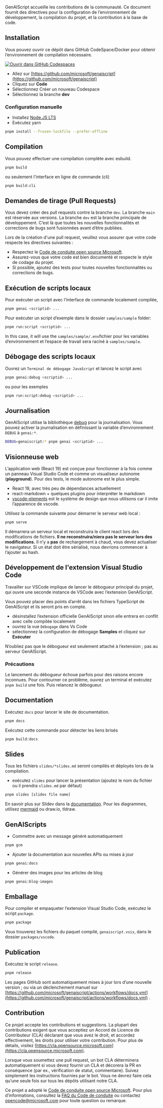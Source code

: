 GenAIScript accueille les contributions de la communauté. Ce document fournit des directives pour la configuration de l’environnement de développement, la compilation du projet, et la contribution à la base de code.

## Installation

Vous pouvez ouvrir ce dépôt dans GitHub CodeSpace/Docker pour obtenir l’environnement de compilation nécessaire.

[![Ouvrir dans GitHub Codespaces](https://github.com/codespaces/badge.svg)](https://github.com/codespaces/new?hide_repo_select=true\&ref=main\&repo=679784368)

* Allez sur [https://github.com/microsoft/genaiscript](https://github.com/microsoft/genaiscript)
* Cliquez sur **Code**
* Sélectionnez Créer un nouveau Codespace
* Sélectionnez la branche **dev**

### Configuration manuelle

* Installez [Node.JS LTS](https://docs.npmjs.com/downloading-and-installing-node-js-and-npm)
* Exécutez yarn

```sh
pnpm install --frozen-lockfile --prefer-offline
```

## Compilation

Vous pouvez effectuer une compilation complète avec esbuild.

```sh
pnpm build
```

ou seulement l'interface en ligne de commande (cli)

```sh
pnpm build:cli
```

## Demandes de tirage (Pull Requests)

Vous devez créer des pull requests contre la branche `dev`. La branche `main` est réservée aux versions.
La branche `dev` est la branche principale de développement. C’est là que toutes les nouvelles fonctionnalités et corrections de bugs sont fusionnées avant d’être publiées.

Lors de la création d'une pull request, veuillez vous assurer que votre code respecte les directives suivantes :

* Respectez le [Code de conduite open source Microsoft](https://opensource.microsoft.com/codeofconduct/).
* Assurez-vous que votre code est bien documenté et respecte le style de codage du projet.
* Si possible, ajoutez des tests pour toutes nouvelles fonctionnalités ou corrections de bugs.

## Exécution de scripts locaux

Pour exécuter un script avec l’interface de commande localement compilée,

```sh
pnpm genai <scriptid> ...
```

Pour exécuter un script d’exemple dans le dossier `samples/sample` folder:

```sh
pnpm run:script <scriptid> ...
```

In this case, it will use the `samples/sample/.env`fichier pour les variables d’environnement et l’espace de travail sera raciné à `samples/sample`.

## Débogage des scripts locaux

Ouvrez un `Terminal de débogage JavaScript` et lancez le script avec

```sh
pnpm genai:debug <scriptid> ...
```

ou pour les exemples

```sh
pnpm run:script:debug <scriptid> ...
```

## Journalisation

GenAIScript utilise la bibliothèque [debug](https://www.npmjs.com/package/debug) pour la journalisation. Vous pouvez activer la journalisation en définissant la variable d’environnement `DEBUG` à `genai:*`.

```sh
DEBUG=genaiscript:* pnpm genai <scriptid> ...
```

## Visionneuse web

L’application web (React 19) est conçue pour fonctionner à la fois comme un panneau Visual Studio Code et comme un visualiseur autonome (**playground**). Pour des tests, le mode autonome est le plus simple.

* React 19, avec très peu de dépendances actuellement
* react-markdown + quelques plugins pour interpréter le markdown
* [vscode-elements](https://vscode-elements.github.io/) est le système de design que nous utilisons car il imite l’apparence de vscode.

Utilisez la commande suivante pour démarrer le serveur web local :

```sh
pnpm serve
```

Il démarrera un serveur local et reconstruira le client react lors des modifications de fichiers. **Il ne reconstruira/niera pas le serveur lors des modifications.**
Il n’y a **pas** de rechargement à chaud, vous devez actualiser le navigateur. Si un état doit être sérialisé, nous devrions commencer à l’ajouter au hash.

## Développement de l'extension Visual Studio Code

Travailler sur VSCode implique de lancer le débogueur principal du projet, qui ouvre une seconde instance de VSCode avec l’extension GenAIScript.

Vous pouvez placer des points d’arrêt dans les fichiers TypeScript de GenAIScript et ils seront pris en compte.

* désinstallez l’extension officielle GenAIScript sinon elle entrera en conflit avec celle compilée localement
* ouvrez la vue `Débogage` dans Vs Code
* sélectionnez la configuration de débogage **Samples** et cliquez sur **Exécuter**

N’oubliez pas que le débogueur est seulement attaché à l’extension ; pas au serveur GenAIScript.

### Précautions

Le lancement du débogueur échoue parfois pour des raisons encore inconnues. Pour contourner ce problème, ouvrez un terminal et exécutez `pnpm build` une fois. Puis relancez le débogueur.

## Documentation

Exécutez `docs` pour lancer le site de documentation.

```sh
pnpm docs
```

Exécutez cette commande pour détecter les liens brisés

```sh
pnpm build:docs
```

## Slides

Tous les fichiers `slides/*slides.md` seront compilés et déployés lors de la compilation.

* exécutez `slides` pour lancer la présentation (ajoutez le nom du fichier ou il prendra `slides.md` par défaut)

```sh
pnpm slides [slides file name]
```

En savoir plus sur Slidev dans la [documentation](https://sli.dev/). Pour les diagrammes, utilisez [mermaid](https://sli.dev/guide/syntax#diagrams) ou draw\.io, tldraw.

## GenAIScripts

* Commettre avec un message généré automatiquement

```sh
pnpm gcm
```

* Ajouter la documentation aux nouvelles APIs ou mises à jour

```sh
pnpm genai:docs
```

* Générer des images pour les articles de blog

```sh
pnpm genai:blog-images
```

## Emballage

Pour compiler et empaqueter l’extension Visual Studio Code, exécutez le script `package`.

```sh
pnpm package
```

Vous trouverez les fichiers du paquet compilé, `genaiscript.vsix`,
dans le dossier `packages/vscode`.

## Publication

Exécutez le script `release`.

```sh
pnpm release
```

Les pages GitHub sont automatiquement mises à jour lors d’une nouvelle version ; ou via un déclenchement manuel sur
[https://github.com/microsoft/genaiscript/actions/workflows/docs.yml](https://github.com/microsoft/genaiscript/actions/workflows/docs.yml) .

## Contribution

Ce projet accepte les contributions et suggestions. La plupart des contributions exigent que vous acceptiez un Accord de Licence de Contributeur (CLA) déclarant que vous avez le droit, et accordez effectivement, les droits pour utiliser votre contribution. Pour plus de détails, visitez [https://cla.opensource.microsoft.com](https://cla.opensource.microsoft.com).

Lorsque vous soumettez une pull request, un bot CLA déterminera automatiquement si vous devez fournir un CLA et décorera la PR en conséquence (par ex., vérification de statut, commentaire). Suivez simplement les instructions fournies par le bot. Vous ne devrez faire cela qu’une seule fois sur tous les dépôts utilisant notre CLA.

Ce projet a adopté le [Code de conduite open source Microsoft](https://opensource.microsoft.com/codeofconduct/).
Pour plus d’informations, consultez la [FAQ du Code de conduite](https://opensource.microsoft.com/codeofconduct/faq/) ou contactez [opencode@microsoft.com](mailto\:opencode@microsoft.com) pour toute question ou remarque.